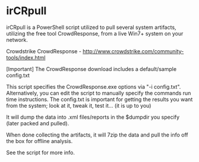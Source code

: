 # irCRpull
irCRpull is a PowerShell script utilized to pull several system artifacts, utilizing the free tool CrowdResponse, from a live Win7+ system on your network.

Crowdstrike CrowdResponse - http://www.crowdstrike.com/community-tools/index.html

[Important]
The CrowdResponse download includes a default/sample config.txt

This script specifies the CrowdResponse.exe options via "-i config.txt". Alternatively, you can edit the script to manually specify the commands run time instructions. 
The config.txt is important for getting the results you want from the system; look at it, tweak it, test it... (it is up to you)

It will dump the data into .xml files/reports in the $dumpdir you specify (later packed and pulled).
	
When done collecting the artifacts, it will 7zip the data and pull the info off the box for offline analysis.

See the script for more info.
